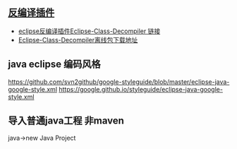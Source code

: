 
## [反编译插件](http://www.blogjava.net/cnfree/archive/2012/10/30/390457.html)
* [eclipse反编译插件Eclipse-Class-Decompiler 链接](https://github.com/cnfree/Eclipse-Class-Decompiler)
* [Eclipse-Class-Decompiler离线包下载地址](https://github.com/cnfree/Eclipse-Class-Decompiler/releases/download/v2.10.0/eclipse-class-decompiler-update_v2.10.0.zip)


## java eclipse 编码风格
https://github.com/svn2github/google-styleguide/blob/master/eclipse-java-google-style.xml
https://google.github.io/styleguide/eclipse-java-google-style.xml





## 导入普通java工程 非maven
java->new Java Project



